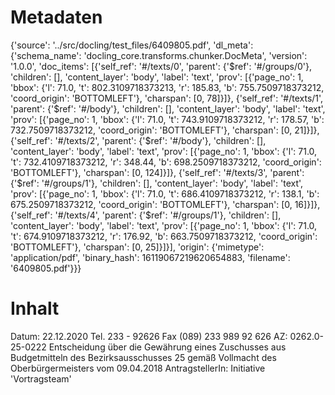 # Metadaten
{'source': '../src/docling/test_files/6409805.pdf', 'dl_meta': {'schema_name': 'docling_core.transforms.chunker.DocMeta', 'version': '1.0.0', 'doc_items': [{'self_ref': '#/texts/0', 'parent': {'$ref': '#/groups/0'}, 'children': [], 'content_layer': 'body', 'label': 'text', 'prov': [{'page_no': 1, 'bbox': {'l': 71.0, 't': 802.3109718373213, 'r': 185.83, 'b': 755.7509718373212, 'coord_origin': 'BOTTOMLEFT'}, 'charspan': [0, 78]}]}, {'self_ref': '#/texts/1', 'parent': {'$ref': '#/body'}, 'children': [], 'content_layer': 'body', 'label': 'text', 'prov': [{'page_no': 1, 'bbox': {'l': 71.0, 't': 743.9109718373212, 'r': 178.57, 'b': 732.7509718373212, 'coord_origin': 'BOTTOMLEFT'}, 'charspan': [0, 21]}]}, {'self_ref': '#/texts/2', 'parent': {'$ref': '#/body'}, 'children': [], 'content_layer': 'body', 'label': 'text', 'prov': [{'page_no': 1, 'bbox': {'l': 71.0, 't': 732.4109718373212, 'r': 348.44, 'b': 698.2509718373212, 'coord_origin': 'BOTTOMLEFT'}, 'charspan': [0, 124]}]}, {'self_ref': '#/texts/3', 'parent': {'$ref': '#/groups/1'}, 'children': [], 'content_layer': 'body', 'label': 'text', 'prov': [{'page_no': 1, 'bbox': {'l': 71.0, 't': 686.4109718373212, 'r': 138.1, 'b': 675.2509718373212, 'coord_origin': 'BOTTOMLEFT'}, 'charspan': [0, 16]}]}, {'self_ref': '#/texts/4', 'parent': {'$ref': '#/groups/1'}, 'children': [], 'content_layer': 'body', 'label': 'text', 'prov': [{'page_no': 1, 'bbox': {'l': 71.0, 't': 674.9109718373212, 'r': 176.92, 'b': 663.7509718373212, 'coord_origin': 'BOTTOMLEFT'}, 'charspan': [0, 25]}]}], 'origin': {'mimetype': 'application/pdf', 'binary_hash': 16119067219620654883, 'filename': '6409805.pdf'}}}

# Inhalt
Datum: 22.12.2020 Tel. 233 - 92626 Fax (089) 233 989 92 626 AZ: 0262.0-25-0222
Entscheidung über die
Gewährung eines Zuschusses aus Budgetmitteln des Bezirksausschusses 25 gemäß Vollmacht des Oberbürgermeisters vom 09.04.2018
AntragstellerIn:
Initiative 'Vortragsteam'